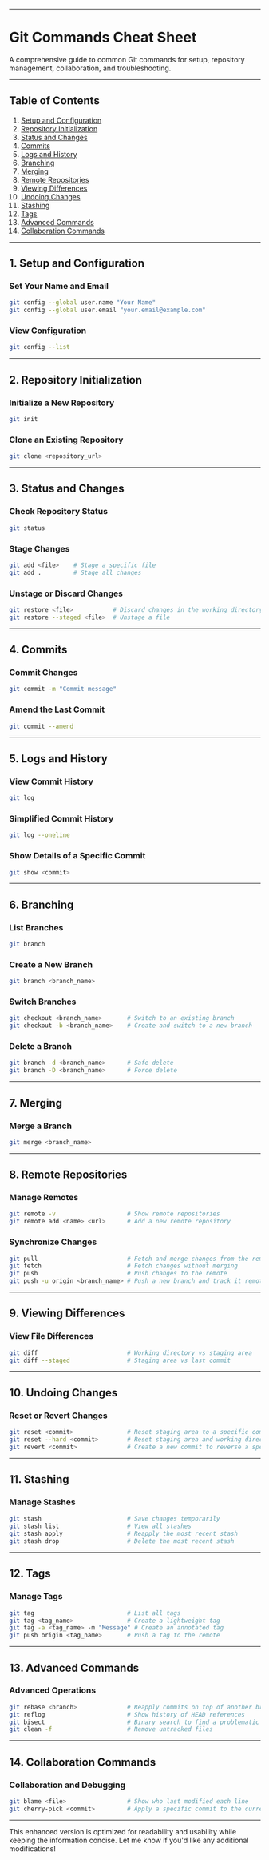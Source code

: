 

---

# **Git Commands Cheat Sheet**

A comprehensive guide to common Git commands for setup, repository management, collaboration, and troubleshooting.

---

## **Table of Contents**
1. [Setup and Configuration](#setup-and-configuration)  
2. [Repository Initialization](#repository-initialization)  
3. [Status and Changes](#status-and-changes)  
4. [Commits](#commits)  
5. [Logs and History](#logs-and-history)  
6. [Branching](#branching)  
7. [Merging](#merging)  
8. [Remote Repositories](#remote-repositories)  
9. [Viewing Differences](#viewing-differences)  
10. [Undoing Changes](#undoing-changes)  
11. [Stashing](#stashing)  
12. [Tags](#tags)  
13. [Advanced Commands](#advanced-commands)  
14. [Collaboration Commands](#collaboration-commands)

---

## **1. Setup and Configuration**

### Set Your Name and Email
```bash
git config --global user.name "Your Name"
git config --global user.email "your.email@example.com"
```

### View Configuration
```bash
git config --list
```

---

## **2. Repository Initialization**

### Initialize a New Repository
```bash
git init
```

### Clone an Existing Repository
```bash
git clone <repository_url>
```

---

## **3. Status and Changes**

### Check Repository Status
```bash
git status
```

### Stage Changes
```bash
git add <file>    # Stage a specific file
git add .         # Stage all changes
```

### Unstage or Discard Changes
```bash
git restore <file>           # Discard changes in the working directory
git restore --staged <file>  # Unstage a file
```

---

## **4. Commits**

### Commit Changes
```bash
git commit -m "Commit message"
```

### Amend the Last Commit
```bash
git commit --amend
```

---

## **5. Logs and History**

### View Commit History
```bash
git log
```

### Simplified Commit History
```bash
git log --oneline
```

### Show Details of a Specific Commit
```bash
git show <commit>
```

---

## **6. Branching**

### List Branches
```bash
git branch
```

### Create a New Branch
```bash
git branch <branch_name>
```

### Switch Branches
```bash
git checkout <branch_name>       # Switch to an existing branch
git checkout -b <branch_name>    # Create and switch to a new branch
```

### Delete a Branch
```bash
git branch -d <branch_name>      # Safe delete
git branch -D <branch_name>      # Force delete
```

---

## **7. Merging**

### Merge a Branch
```bash
git merge <branch_name>
```

---

## **8. Remote Repositories**

### Manage Remotes
```bash
git remote -v                    # Show remote repositories
git remote add <name> <url>      # Add a new remote repository
```

### Synchronize Changes
```bash
git pull                         # Fetch and merge changes from the remote
git fetch                        # Fetch changes without merging
git push                         # Push changes to the remote
git push -u origin <branch_name> # Push a new branch and track it remotely
```

---

## **9. Viewing Differences**

### View File Differences
```bash
git diff                         # Working directory vs staging area
git diff --staged                # Staging area vs last commit
```

---

## **10. Undoing Changes**

### Reset or Revert Changes
```bash
git reset <commit>               # Reset staging area to a specific commit
git reset --hard <commit>        # Reset staging area and working directory
git revert <commit>              # Create a new commit to reverse a specific commit
```

---

## **11. Stashing**

### Manage Stashes
```bash
git stash                        # Save changes temporarily
git stash list                   # View all stashes
git stash apply                  # Reapply the most recent stash
git stash drop                   # Delete the most recent stash
```

---

## **12. Tags**

### Manage Tags
```bash
git tag                          # List all tags
git tag <tag_name>               # Create a lightweight tag
git tag -a <tag_name> -m "Message" # Create an annotated tag
git push origin <tag_name>       # Push a tag to the remote
```

---

## **13. Advanced Commands**

### Advanced Operations
```bash
git rebase <branch>              # Reapply commits on top of another branch
git reflog                       # Show history of HEAD references
git bisect                       # Binary search to find a problematic commit
git clean -f                     # Remove untracked files
```

---

## **14. Collaboration Commands**

### Collaboration and Debugging
```bash
git blame <file>                 # Show who last modified each line
git cherry-pick <commit>         # Apply a specific commit to the current branch
```

---

This enhanced version is optimized for readability and usability while keeping the information concise. Let me know if you'd like any additional modifications!
